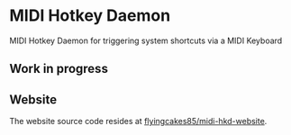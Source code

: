# MIDI Hotkey Daemon

MIDI Hotkey Daemon for triggering system shortcuts via a MIDI Keyboard

## Work in progress

## Website

The website source code resides at [flyingcakes85/midi-hkd-website](https://github.com/flyingcakes85/midi-hkd-website/).
